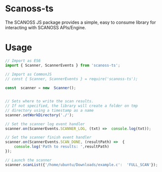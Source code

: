 # Scanoss-ts

The SCANOSS JS package provides a simple, easy to consume library for interacting with SCANOSS APIs/Engine.


# Usage

```typescript
// Import as ES6
import { Scanner, ScannerEvents } from 'scanoss-ts';

// Import as CommonJS
// const { Scanner, ScannerEvents } = require('scanoss-ts');
  
const  scanner = new  Scanner();


// Sets where to write the scan results. 
// If not specified, the library will create a folder on tmp 
// directory using a timestamp as a name
scanner.setWorkDirectory('./');

// Set the scanner log event handler
scanner.on(ScannerEvents.SCANNER_LOG, (txt) =>  console.log(txt));

// Set the scanner finish event handler
scanner.on(ScannerEvents.SCAN_DONE, (resultPath) =>  {
	console.log('Path to results: ',resultPath)
});

// Launch the scanner
scanner.scanList({'/home/ubuntu/Downloads/example.c':  'FULL_SCAN'});
```
